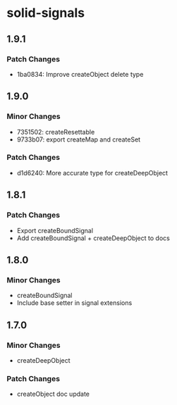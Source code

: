 # solid-signals

## 1.9.1

### Patch Changes

- 1ba0834: Improve createObject delete type

## 1.9.0

### Minor Changes

- 7351502: createResettable
- 9733b07: export createMap and createSet

### Patch Changes

- d1d6240: More accurate type for createDeepObject

## 1.8.1

### Patch Changes

- Export createBoundSignal
- Add createBoundSignal + createDeepObject to docs

## 1.8.0

### Minor Changes

- createBoundSignal
- Include base setter in signal extensions

## 1.7.0

### Minor Changes

- createDeepObject

### Patch Changes

- createObject doc update
